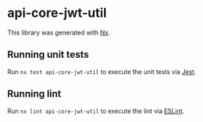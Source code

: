 # api-core-jwt-util

This library was generated with [Nx](https://nx.dev).

## Running unit tests

Run `nx test api-core-jwt-util` to execute the unit tests via [Jest](https://jestjs.io).

## Running lint

Run `nx lint api-core-jwt-util` to execute the lint via [ESLint](https://eslint.org/).
